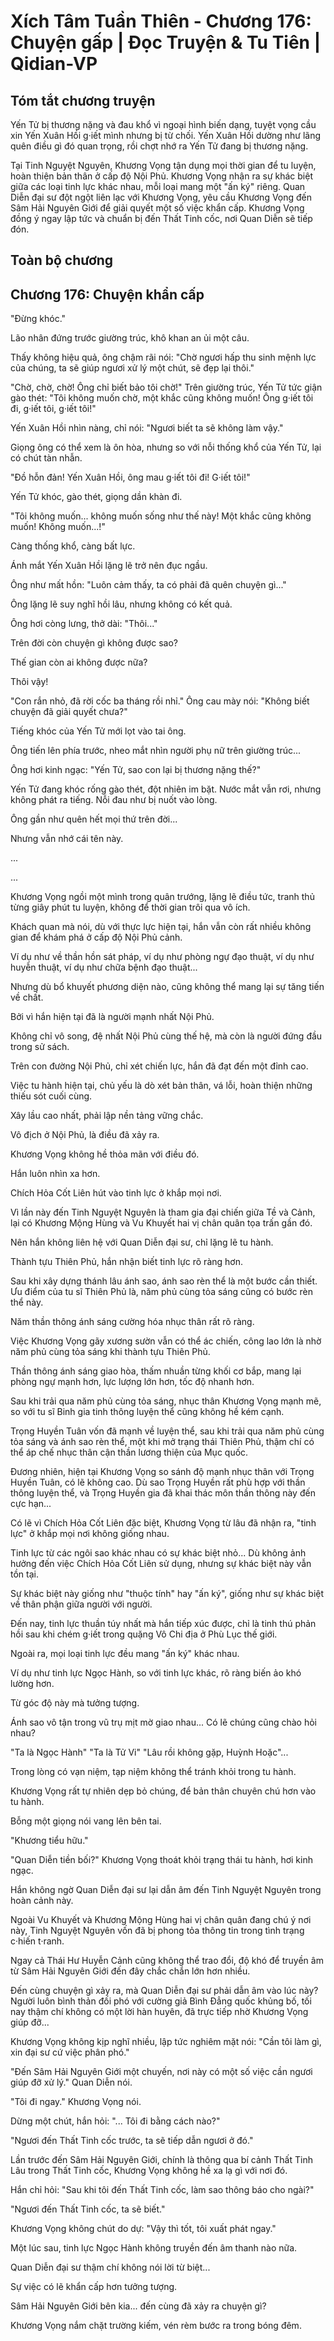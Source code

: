 # Xích Tâm Tuần Thiên - Chương 176: Chuyện gấp | Đọc Truyện & Tu Tiên | Qidian-VP



## Tóm tắt chương truyện

Yến Tử bị thương nặng và đau khổ vì ngoại hình biến dạng, tuyệt vọng cầu xin Yến Xuân Hồi g·iết mình nhưng bị từ chối. Yến Xuân Hồi dường như lãng quên điều gì đó quan trọng, rồi chợt nhớ ra Yến Tử đang bị thương nặng.

Tại Tinh Nguyệt Nguyên, Khương Vọng tận dụng mọi thời gian để tu luyện, hoàn thiện bản thân ở cấp độ Nội Phủ. Khương Vọng nhận ra sự khác biệt giữa các loại tinh lực khác nhau, mỗi loại mang một "ấn ký" riêng. Quan Diễn đại sư đột ngột liên lạc với Khương Vọng, yêu cầu Khương Vọng đến Sâm Hải Nguyên Giới để giải quyết một số việc khẩn cấp. Khương Vọng đồng ý ngay lập tức và chuẩn bị đến Thất Tinh cốc, nơi Quan Diễn sẽ tiếp đón.


## Toàn bộ chương

## Chương 176: Chuyện khẩn cấp

"Đừng khóc."

Lão nhân đứng trước giường trúc, khô khan an ủi một câu.

Thấy không hiệu quả, ông chậm rãi nói: "Chờ ngươi hấp thu sinh mệnh lực của chúng, ta sẽ giúp ngươi xử lý một chút, sẽ đẹp lại thôi."

"Chờ, chờ, chờ! Ông chỉ biết bảo tôi chờ!" Trên giường trúc, Yến Tử tức giận gào thét: "Tôi không muốn chờ, một khắc cũng không muốn! Ông g·iết tôi đi, g·iết tôi, g·iết tôi!"

Yến Xuân Hồi nhìn nàng, chỉ nói: "Ngươi biết ta sẽ không làm vậy."

Giọng ông có thể xem là ôn hòa, nhưng so với nỗi thống khổ của Yến Tử, lại có chút tàn nhẫn.

"Đồ hỗn đản! Yến Xuân Hồi, ông mau g·iết tôi đi! G·iết tôi!"

Yến Tử khóc, gào thét, giọng dần khàn đi.

"Tôi không muốn... không muốn sống như thế này! Một khắc cũng không muốn! Không muốn...!"

Càng thống khổ, càng bất lực.

Ánh mắt Yến Xuân Hồi lặng lẽ trở nên đục ngầu.

Ông như mất hồn: "Luôn cảm thấy, ta có phải đã quên chuyện gì..."

Ông lặng lẽ suy nghĩ hồi lâu, nhưng không có kết quả.

Ông hơi còng lưng, thở dài: "Thôi..."

Trên đời còn chuyện gì không được sao?

Thế gian còn ai không được nữa?

Thôi vậy!

"Con rắn nhỏ, đã rời cốc ba tháng rồi nhỉ." Ông cau mày nói: "Không biết chuyện đã giải quyết chưa?"

Tiếng khóc của Yến Tử mới lọt vào tai ông.

Ông tiến lên phía trước, nheo mắt nhìn người phụ nữ trên giường trúc...

Ông hơi kinh ngạc: "Yến Tử, sao con lại bị thương nặng thế?"

Yến Tử đang khóc rống gào thét, đột nhiên im bặt. Nước mắt vẫn rơi, nhưng không phát ra tiếng. Nỗi đau như bị nuốt vào lòng.

Ông gần như quên hết mọi thứ trên đời...

Nhưng vẫn nhớ cái tên này.

...

...

Khương Vọng ngồi một mình trong quân trướng, lặng lẽ điều tức, tranh thủ từng giây phút tu luyện, không để thời gian trôi qua vô ích.

Khách quan mà nói, dù với thực lực hiện tại, hắn vẫn còn rất nhiều không gian để khám phá ở cấp độ Nội Phủ cảnh.

Ví dụ như về thần hồn sát pháp, ví dụ như phòng ngự đạo thuật, ví dụ như huyễn thuật, ví dụ như chữa bệnh đạo thuật...

Nhưng dù bổ khuyết phương diện nào, cũng không thể mang lại sự tăng tiến về chất.

Bởi vì hắn hiện tại đã là người mạnh nhất Nội Phủ.

Không chỉ vô song, đệ nhất Nội Phủ cùng thế hệ, mà còn là người đứng đầu trong sử sách.

Trên con đường Nội Phủ, chỉ xét chiến lực, hắn đã đạt đến một đỉnh cao.

Việc tu hành hiện tại, chủ yếu là dò xét bản thân, vá lỗi, hoàn thiện những thiếu sót cuối cùng.

Xây lầu cao nhất, phải lập nền tảng vững chắc.

Vô địch ở Nội Phủ, là điều đã xảy ra.

Khương Vọng không hề thỏa mãn với điều đó.

Hắn luôn nhìn xa hơn.

Chích Hỏa Cốt Liên hút vào tinh lực ở khắp mọi nơi.

Vì lần này đến Tinh Nguyệt Nguyên là tham gia đại chiến giữa Tề và Cảnh, lại có Khương Mộng Hùng và Vu Khuyết hai vị chân quân tọa trấn gần đó.

Nên hắn không liên hệ với Quan Diễn đại sư, chỉ lặng lẽ tu hành.

Thành tựu Thiên Phủ, hắn nhận biết tinh lực rõ ràng hơn.

Sau khi xây dựng thánh lâu ánh sao, ánh sao rèn thể là một bước cần thiết. Ưu điểm của tu sĩ Thiên Phủ là, năm phủ cùng tỏa sáng cũng có bước rèn thể này.

Năm thần thông ánh sáng cường hóa nhục thân rất rõ ràng.

Việc Khương Vọng gãy xương sườn vẫn có thể ác chiến, công lao lớn là nhờ năm phủ cùng tỏa sáng khi thành tựu Thiên Phủ.

Thần thông ánh sáng giao hòa, thấm nhuần từng khối cơ bắp, mang lại phòng ngự mạnh hơn, lực lượng lớn hơn, tốc độ nhanh hơn.

Sau khi trải qua năm phủ cùng tỏa sáng, nhục thân Khương Vọng mạnh mẽ, so với tu sĩ Binh gia tinh thông luyện thể cũng không hề kém cạnh.

Trọng Huyền Tuân vốn đã mạnh về luyện thể, sau khi trải qua năm phủ cùng tỏa sáng và ánh sao rèn thể, một khi mở trạng thái Thiên Phủ, thậm chí có thể áp chế nhục thân cận thần lương thiện của Mục quốc.

Đương nhiên, hiện tại Khương Vọng so sánh độ mạnh nhục thân với Trọng Huyền Tuân, có lẽ không cao. Dù sao Trọng Huyền rất phù hợp với thần thông luyện thể, và Trọng Huyền gia đã khai thác môn thần thông này đến cực hạn...

Có lẽ vì Chích Hỏa Cốt Liên đặc biệt, Khương Vọng từ lâu đã nhận ra, "tinh lực" ở khắp mọi nơi không giống nhau.

Tinh lực từ các ngôi sao khác nhau có sự khác biệt nhỏ... Dù không ảnh hưởng đến việc Chích Hỏa Cốt Liên sử dụng, nhưng sự khác biệt này vẫn tồn tại.

Sự khác biệt này giống như "thuộc tính" hay "ấn ký", giống như sự khác biệt về thân phận giữa người với người.

Đến nay, tinh lực thuần túy nhất mà hắn tiếp xúc được, chỉ là tinh thú phản hồi sau khi chém g·iết trong quặng Vô Chi địa ở Phù Lục thế giới.

Ngoài ra, mọi loại tinh lực đều mang "ấn ký" khác nhau.

Ví dụ như tinh lực Ngọc Hành, so với tinh lực khác, rõ ràng biến ảo khó lường hơn.

Từ góc độ này mà tưởng tượng.

Ánh sao vô tận trong vũ trụ mịt mờ giao nhau... Có lẽ chúng cũng chào hỏi nhau?

"Ta là Ngọc Hành" "Ta là Tử Vi" "Lâu rồi không gặp, Huỳnh Hoặc"...

Trong lòng có vạn niệm, tạp niệm không thể tránh khỏi trong tu hành.

Khương Vọng rất tự nhiên dẹp bỏ chúng, để bản thân chuyên chú hơn vào tu hành.

Bỗng một giọng nói vang lên bên tai.

"Khương tiểu hữu."

"Quan Diễn tiền bối?" Khương Vọng thoát khỏi trạng thái tu hành, hơi kinh ngạc.

Hắn không ngờ Quan Diễn đại sư lại dẫn âm đến Tinh Nguyệt Nguyên trong hoàn cảnh này.

Ngoài Vu Khuyết và Khương Mộng Hùng hai vị chân quân đang chú ý nơi này, Tinh Nguyệt Nguyên vốn đã bị phong tỏa thông tin trong tình trạng c·hiến t·ranh.

Ngay cả Thái Hư Huyễn Cảnh cũng không thể trao đổi, độ khó để truyền âm từ Sâm Hải Nguyên Giới đến đây chắc chắn lớn hơn nhiều.

Đến cùng chuyện gì xảy ra, mà Quan Diễn đại sư phải dẫn âm vào lúc này? Người luôn bình thản đối phó với cường giả Bình Đẳng quốc khủng bố, tối nay thậm chí không có một lời hàn huyên, đã trực tiếp nhờ Khương Vọng giúp đỡ...

Khương Vọng không kịp nghĩ nhiều, lập tức nghiêm mặt nói: "Cần tôi làm gì, xin đại sư cứ việc phân phó."

"Đến Sâm Hải Nguyên Giới một chuyến, nơi này có một số việc cần ngươi giúp đỡ xử lý." Quan Diễn nói.

"Tôi đi ngay." Khương Vọng nói.

Dừng một chút, hắn hỏi: "... Tôi đi bằng cách nào?"

"Ngươi đến Thất Tinh cốc trước, ta sẽ tiếp dẫn ngươi ở đó."

Lần trước đến Sâm Hải Nguyên Giới, chính là thông qua bí cảnh Thất Tinh Lâu trong Thất Tinh cốc, Khương Vọng không hề xa lạ gì với nơi đó.

Hắn chỉ hỏi: "Sau khi tôi đến Thất Tinh cốc, làm sao thông báo cho ngài?"

"Ngươi đến Thất Tinh cốc, ta sẽ biết."

Khương Vọng không chút do dự: "Vậy thì tốt, tôi xuất phát ngay."

Một lúc sau, tinh lực Ngọc Hành không truyền đến âm thanh nào nữa.

Quan Diễn đại sư thậm chí không nói lời từ biệt...

Sự việc có lẽ khẩn cấp hơn tưởng tượng.

Sâm Hải Nguyên Giới bên kia... đến cùng đã xảy ra chuyện gì?

Khương Vọng nắm chặt trường kiếm, vén rèm bước ra trong bóng đêm.
